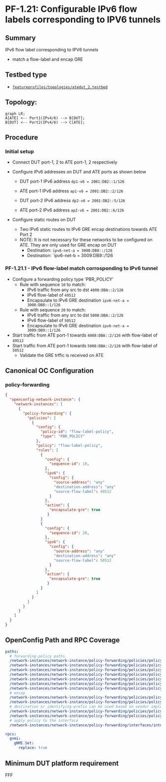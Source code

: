 # PF-1.21: Configurable IPv6 flow labels corresponding to IPV6 tunnels

## Summary

IPv6 flow label corresponding to IPV6 tunnels
*   match a flow-label and encap GRE

## Testbed type

* [`featureprofiles/topologies/atedut_2.testbed`](https://github.com/openconfig/featureprofiles/blob/main/topologies/atedut_2.testbed)

## Topology:

```mermaid
graph LR;
A[ATE] <-- Port1(IPv4/6) --> B[DUT];
B[DUT] <-- Port2(IPv4/6) --> C[ATE];
```

## Procedure

### Initial setup

*   Connect DUT port-1, 2 to ATE port-1, 2 respectively

*   Configure IPv6 addresses on DUT and ATE ports as shown below

    *   DUT port-1 IPv6 address ```dp1-v6 = 2001:DB2::1/126```
    *   ATE port-1 IPv6 address ```ap1-v6 = 2001:DB2::2/126```

    *   DUT port-2 IPv6 address ```dp2-v6 = 2001:DB2::5/126```
    *   ATE port-2 IPv6 address ```ap2-v6 = 2001:DB2::6/126```

*   Configure static routes on DUT

    *   Two IPv6 static routes to IPv6 GRE encap destinations towards ATE Port 2
    *   NOTE: It is not necessary for these networks to be configured on ATE. They are only used for GRE encap on DUT
        *   Destination: `ipv6-net-a = 3008:DB8::/126`
        *   Destination: `ipv6-net-b = 3009:DB9::/126

### PF-1.21.1 - IPv6 flow-label match corrosponding to IPv6 tunnel

*   Configure a forwarding policy type 'PBR_POLICY'
    *   Rule with sequence `10` to match:
        *   IPv6 traffic from any src to dst `4008:DBA::2/126`
        *   IPv6 flow-label of `49512`
        *   Encapsulate to IPv6 GRE destination `ipv6-net-a = 3008:DB8::1/126`
    *   Rule with sequence `20` to match:
        *   IPv6 traffic from any src to dst `5008:DBA::2/126`
        *   IPv6 flow-label of `50512`
        *   Encapsulate to IPv6 GRE destination `ipv6-net-a = 3009:DB9::1/126`
*   Start traffic from ATE port-1 towards `4008:DBA::2/126` with flow-label of `49512`
*   Start traffic from ATE port-1 towards `5008:DBA::2/126` with flow-label of `50512`
    *   Validate the GRE trffic is received on ATE

## Canonical OC Configuration

### policy-forwarding

```json
{
  "openconfig-network-instance": {
    "network-instances": [
      {
        "policy-forwarding": {
          "policies": [
            {
              "config": {
                "policy-id": "flow-label-policy",
                "type": "PBR_POLICY"
              },
              "policy": "flow-label-policy",
              "rules": [
                {
                  "config": {
                    "sequence-id": 10,
                  },
                  "ipv6": {
                    "config": {
                      "source-address": "any"
                      "destination-address": "any"
                      "source-flow-label": 49512
                    }
                  },
                  "action": {
                    "encapsulate-gre": true
                   }
                }
                {
                  "config": {
                    "sequence-id": 20,
                  },
                  "ipv6": {
                    "config": {
                      "source-address": "any"
                      "destination-address": "any"
                      "source-flow-label": 50512
                    }
                  },
                  "action": {
                    "encapsulate-gre": true
                   }
                }
              ]
            }
          ]  
        }
      }
    ]
  }
}
```

## OpenConfig Path and RPC Coverage

```yaml
paths:
  # forwarding-policy paths
  /network-instances/network-instance/policy-forwarding/policies/policy/config/policy-id:
  /network-instances/network-instance/policy-forwarding/policies/policy/config/type:
  /network-instances/network-instance/policy-forwarding/policies/policy/rules/rule/config/sequence-id:
  /network-instances/network-instance/policy-forwarding/policies/policy/rules/rule/ipv6/config/source-address:
  /network-instances/network-instance/policy-forwarding/policies/policy/rules/rule/ipv6/config/destination-address:
  /network-instances/network-instance/policy-forwarding/policies/policy/rules/rule/ipv6/config/source-flow-label:
  /network-instances/network-instance/policy-forwarding/policies/policy/rules/rule/action/config/next-hop:
  # encap
  /network-instances/network-instance/policy-forwarding/policies/policy/rules/rule/action/encapsulate-gre/targets/target/config/id:
  /network-instances/network-instance/policy-forwarding/policies/policy/rules/rule/action/encapsulate-gre/targets/target/config/source:
  # destination or identifying-prefix can be used based on vendor implementation.
  /network-instances/network-instance/policy-forwarding/policies/policy/rules/rule/action/encapsulate-gre/targets/target/config/destination:
  /network-instances/network-instance/policy-forwarding/policies/policy/rules/rule/action/encapsulate-gre/config/identifying-prefix:
  # apply policy to the interface
  /network-instances/network-instance/policy-forwarding/interfaces/interface/config/apply-forwarding-policy:

rpcs:
  gnmi:
    gNMI.Set:
      replace: true

```

## Minimum DUT platform requirement

FFF

